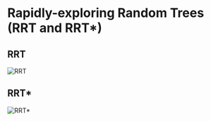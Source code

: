 # Rapidly-exploring Random Trees (RRT and RRT*)

## RRT
![RRT](https://github.com/shorane/Motion_Planning/blob/master/Sampling_based/RRT_RRT_star/video/RRT_gif.gif)
## RRT*
![RRT*](https://github.com/shorane/Motion_Planning/blob/master/Sampling_based/RRT_RRT_star/video/RRT_gif.gif)

